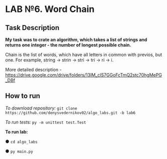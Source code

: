 # LAB №6. Word Chain
<h2>Task Description</h2>

__My task was to crate an algorithm, which takes a list of strings and returns one integer - the number of longest possible chain.__ 

Chain is the list of words, which have all letters in common with previos, but one. 
For example, string -> strin -> stri -> tri -> ri -> i.

More detailed description - https://drive.google.com/drive/folders/13IM_clS7GGoFcTmQ2stc70hgMePG_DBf

<h2>How to run</h2>

_To download repository:_ `git clone https://github.com/denysvedernikov02/algo_labs.git -b lab6`

_To run tests:_ `py -m unittest test.Test`

**To run lab:**

●	`cd algo_labs`

●	`py main.py`

